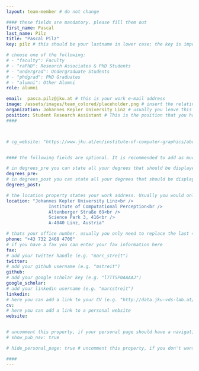 ```yaml
---
layout: team-member # do not change

#### these fields are mandatory. please fill them out
first_name: Pascal
last_name: Pilz
title: "Pascal Pilz"
key: pilz # this should be your lastname in lower case; the key is important for publications or other listings that need to be linked to your profile. it needs to be unique (should there be someone else with the same lastname, please contact the admin)

# choose one of the following: 
# - "faculty": Faculty
# - "raPhD": Research Associates & PhD Students
# - "undergrad": Undergraduate Students
# - "phdgrad": PhD Graduates
# - "alumni": Other Alumni
role: alumni

email:  pasca.pilz@jku.at # this is your work e-mail address
image: /assets/images/team_colored/placeholder.png # insert the relative link to your profile image
organization: Johannes Kepler University Linz # usually you leave this unchanged, but if your have a different organization, feel free to change the property
position: Student Research Assistant # This is the position that you have within your organization. e.g. "Project Assistant", "University Assistant", "Technical Support", "Student Research" (or whatever Marc tells you^^)
####



# cg_website: "https://www.jku.at/en/institute-of-computer-graphics/about-us/team/marc-streit/" # if you add this link, there won't be a local page for your profile, but you would be redirected to another website (usually you would link your profile in the cg website)


#### the following fields are optional. It is recommended to add as much information as possible, since otherwise your page would look empty ;)

# in degrees_pre you can state all your degrees that should be displayed in front of your name e.g. "Dr", "DI", "Prof" etc. (or a combination of several)
degrees_pre: 
# in degrees_post you can state all your degrees that should be displayed after your name e.g. "BSc", "MSc" etc. (or a combination of several)
degrees_post: 

# the location property states your work address. Usually you would only need to adjust the room number below i.e. change "0357" which is Marc's office to your own
location: "Johannes Kepler University Linz<br />
                Institute of Computational Perception<br />
                Altenberger Straße 69<br />
                Science Park 3, 416<br />
                A-4040 Linz, Austria"

# thats your office number. usually you only need to replace the last 4 numbers with your own extension i.e. replace "6635" (you can find the extension on the right top of your office phone)
phone: "+43 732 2468 4700"
# if you have a fax you can enter your fax information here
fax:
# add your twitter handle (e.g. "marc_streit")
twitter: 
# add your github username (e.g. "mstreit")
github: 
# add your google scholar key (e.g. "l7TTSP0AAAAJ")
google_scholar: 
# add your linkedin username (e.g. "marcstreit")
linkedin:
# here you can add a link to your CV (e.g. "http://data.jku-vds-lab.at/team/marc/cv_streit.pdf")
cv:
# here you can add a link to a personal website
website:


# uncomment this property, if your personal page should have a navigation for publications (i.e. if you have many publiations). usually you don't need this.
# show_pub_nav: true

# hide_personal_page: true # uncomment this property, if you don't want to link to a local personal page. usually you don't need this

####
---
```


